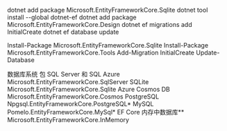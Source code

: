 ﻿dotnet add package Microsoft.EntityFrameworkCore.Sqlite
dotnet tool install --global dotnet-ef
dotnet add package Microsoft.EntityFrameworkCore.Design
dotnet ef migrations add InitialCreate
dotnet ef database update

Install-Package Microsoft.EntityFrameworkCore.Sqlite
Install-Package Microsoft.EntityFrameworkCore.Tools
Add-Migration InitialCreate
Update-Database

数据库系统					包
SQL Server 和 SQL Azure		Microsoft.EntityFrameworkCore.SqlServer
SQLite						Microsoft.EntityFrameworkCore.Sqlite
Azure Cosmos DB				Microsoft.EntityFrameworkCore.Cosmos
PostgreSQL					Npgsql.EntityFrameworkCore.PostgreSQL*
MySQL						Pomelo.EntityFrameworkCore.MySql*
EF Core 内存中数据库**		Microsoft.EntityFrameworkCore.InMemory